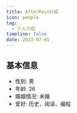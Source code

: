 ```yaml
---
title: AfterRain介绍
icon: people
tag:
  - 个人介绍
timeline: false
date: 2023-07-05
---
```


## 基本信息

- 性别: 男
- 年龄: 26
- 婚姻情况: 未婚
- 爱好: 历史、阅读、编程
